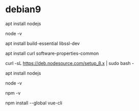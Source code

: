 # debian9
apt install nodejs

node -v

apt install build-essential libssl-dev

apt install curl software-properties-common

curl -sL https://deb.nodesource.com/setup_8.x | sudo bash -

apt install nodejs

node -v

npm -v

npm install --global vue-cli


